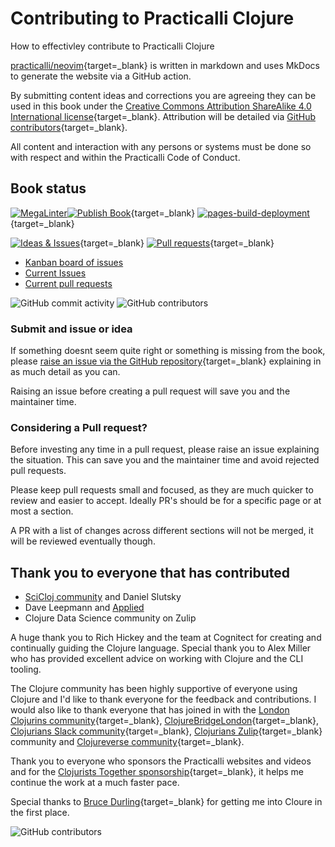 # Contributing to Practicalli Clojure

How to effectivley contribute to Practicalli Clojure

[practicalli/neovim](https://github.com/practicalli/clojure/){target=_blank} is written in markdown and uses MkDocs to generate the website via a GitHub action.

By submitting content ideas and corrections you are agreeing they can be used in this book under the [Creative Commons Attribution ShareAlike 4.0 International license](https://creativecommons.org/licenses/by-sa/4.0/){target=_blank}.  Attribution will be detailed via [GitHub contributors](https://github.com/practicalli/clojure/graphs/contributors){target=_blank}.

All content and interaction with any persons or systems must be done so with respect and within the Practicalli Code of Conduct.


## Book status

[![MegaLinter](https://github.com/practicalli/clojure/actions/workflows/megalinter.yaml/badge.svg)](https://github.com/practicalli/clojure/actions/workflows/megalinter.yaml)[![Publish Book](https://github.com/practicalli/clojure/actions/workflows/publish-book.yaml/badge.svg)](https://github.com/practicalli/clojure/actions/workflows/publish-book.yaml){target=_blank}
[![pages-build-deployment](https://github.com/practicalli/clojure/actions/workflows/pages/pages-build-deployment/badge.svg)](https://github.com/practicalli/clojure/actions/workflows/pages/pages-build-deployment){target=_blank}

[![Ideas & Issues](https://img.shields.io/github/issues/practicalli/clojure-practicalli-content?label=content%20ideas%20and%20issues&logoColor=green&style=for-the-badge)](https://github.com/practicalli/clojure-practicalli-content/issues){target=_blank}
[![Pull requests](https://img.shields.io/github/issues-pr/practicalli/clojure-practicalli-content?style=for-the-badge)](https://github.com/practicalli/clojure-practicalli-content/pulls){target=_blank}

* [Kanban board of issues](https://github.com/practicalli/data-science-content/projects/1)
* [Current Issues](https://github.com/practicalli/data-science-content/issues)
* [Current pull requests](https://github.com/practicalli/data-science-content/pulls)


![GitHub commit activity](https://img.shields.io/github/commit-activity/m/practicalli/clojure-practicalli-content?style=for-the-badge)
![GitHub contributors](https://img.shields.io/github/contributors/practicalli/clojure?style=for-the-badge&label=github%20contributors)


### Submit and issue or idea

If something doesnt seem quite right or something is missing from the book, please [raise an issue via the GitHub repository](https://github.com/practicalli/clojure/issues){target=_blank} explaining in as much detail as you can.

Raising an issue before creating a pull request will save you and the maintainer time.


### Considering a Pull request?

Before investing any time in a pull request, please raise an issue explaining the situation.  This can save you and the maintainer time and avoid rejected pull requests.

Please keep pull requests small and focused, as they are much quicker to review and easier to accept.  Ideally PR's should be for a specific page or at most a section.

A PR with a list of changes across different sections will not be merged, it will be reviewed eventually though.


## Thank you to everyone that has contributed

* [SciCloj community](https://scicloj.github.io/) and Daniel Slutsky
* Dave Leepmann and [Applied](http://www.appliedscience.studio/articles/covid19.html)
* Clojure Data Science community on Zulip

A huge thank you to Rich Hickey and the team at Cognitect for creating and continually guiding the Clojure language.  Special thank you to Alex Miller who has provided excellent advice on working with Clojure and the CLI tooling.

The Clojure community has been highly supportive of everyone using Clojure and I'd like to thank everyone for the feedback and contributions.  I would also like to thank everyone that has joined in with the [London Clojurins community](https://www.meetup.com/London-Clojurians/){target=_blank}, [ClojureBridgeLondon](https://clojurebridgelondon.github.io/){target=_blank}, [Clojurians Slack community](http://clojurians.net/){target=_blank}, [Clojurians Zulip](https://clojurians.zulipchat.com/){target=_blank} community and [Clojureverse community](https://clojureverse.org/){target=_blank}.

Thank you to everyone who sponsors the Practicalli websites and videos and for the [Clojurists Together sponsorship](https://www.clojuriststogether.org/){target=_blank}, it helps me continue the work at a much faster pace.

Special thanks to [Bruce Durling](https://twitter.com/otfrom){target=_blank} for getting me into Cloure in the first place.

![GitHub contributors](https://img.shields.io/github/contributors/practicalli/clojure?style=for-the-badge&label=github%20contributors)




